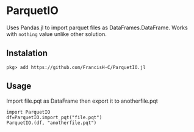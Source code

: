 # ParquetIO

Uses Pandas.jl to import parquet files as DataFrames.DataFrame.
Works with `nothing` value unlike other solution.

## Instalation
```
pkg> add https://github.com/FrancisH-C/ParquetIO.jl
```

## Usage

Import file.pqt as DataFrame then export it to anotherfile.pqt

```
import ParquetIO
df=ParquetIO.import_pqt("file.pqt")
ParquetIO.(df, "anotherfile.pqt")
```

